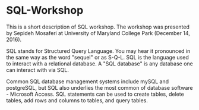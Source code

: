 # SQL-Workshop

This is a short description of SQL workshop. The workshop was presented by Sepideh Mosaferi at University of Maryland
College Park (December 14, 2016).


SQL stands for Structured Query Language. You may hear it pronounced in the
same way as the word "sequel" or as S-Q-L. SQL is the language used to interact
with a relational database. A "SQL database" is any database one can interact
with via SQL.

Common SQL database management systems include mySQL and postgreSQL,
but SQL also underlies the most common of database software - Microsoft Access.
SQL statements can be used to create tables, delete tables, add rows and
columns to tables, and query tables.
